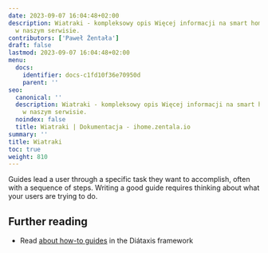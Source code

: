 ```yaml
---
date: 2023-09-07 16:04:48+02:00
description: Wiatraki - kompleksowy opis Więcej informacji na smart home znajdziesz
  w naszym serwisie.
contributors: ['Paweł Żentała']
draft: false
lastmod: 2023-09-07 16:04:48+02:00
menu:
  docs:
    identifier: docs-c1fd10f36e70950d
    parent: ''
seo:
  canonical: ''
  description: Wiatraki - kompleksowy opis Więcej informacji na smart home znajdziesz
    w naszym serwisie.
  noindex: false
  title: Wiatraki | Dokumentacja - ihome.zentala.io
summary: ''
title: Wiatraki
toc: true
weight: 810
---
```



Guides lead a user through a specific task they want to accomplish, often with a sequence of steps. Writing a good guide requires thinking about what your users are trying to do.

## Further reading

- Read [about how-to guides](https://diataxis.fr/how-to-guides/) in the Diátaxis framework
